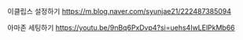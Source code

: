 이클립스 설정하기
https://m.blog.naver.com/syunjae21/222487385094

아마존 세팅하기
https://youtu.be/9nBq6PxDvp4?si=uehs4IwLElPkMb66
